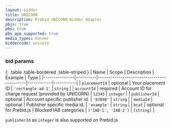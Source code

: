```yaml
---
layout: bidder
title: UNICORN
description: Prebid UNICORN Bidder Adaptor
pbjs: true
pbs: true
pbs_app_supported: true
media_types: banner
biddercode: unicorn
---
```


### bid params

{: .table .table-bordered .table-striped }
| Name          | Scope    | Description                               | Example    | Type      |
|---------------|----------|-------------------------------------------|------------|-----------|
| `placementId` | optional | Your placement ID | `'rectangle-ad-1'` | `string` |
| `accountId` | required | Account ID for charge request (provided by UNICORN) | `12345` | `integer` |
| `publisherId` | optional | Account specific publisher id. | `'67890'` | `string`  |
| `mediaId` | optional | Publisher specific media id. | `'example'` | `string` |
| `bcat` | optional for Prebid.js  | Blocked IAB categories | `['IAB-1', 'IAB-2']` | `[string]` |

`publisherId` as `integer` is also supported on Prebid.js